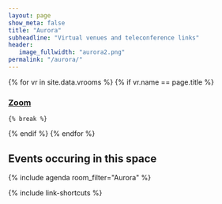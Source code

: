 ```yaml
---
layout: page
show_meta: false
title: "Aurora"
subheadline: "Virtual venues and teleconference links"
header:
   image_fullwidth: "aurora2.png"
permalink: "/aurora/"
---
```


{% for vr in site.data.vrooms %}
  {% if vr.name == page.title %}
### [Zoom]({{vr.zoom_link}})
    {% break %}
  {% endif %}
{% endfor %}

## Events occuring in this space

{% include agenda room_filter="Aurora" %}

{% include link-shortcuts %}
